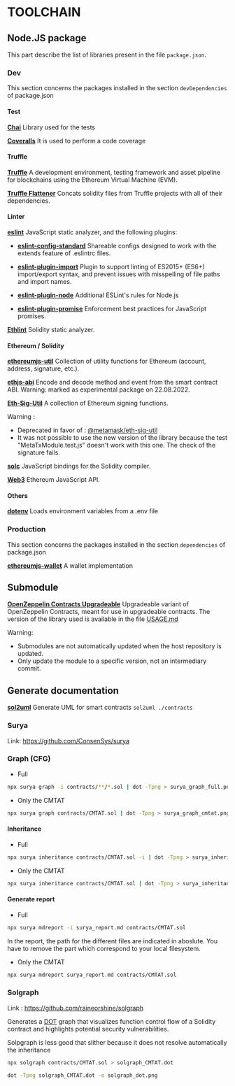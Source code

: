 # TOOLCHAIN

## Node.JS  package

This part describe the list of libraries present in the file `package.json`.

### Dev

This section concerns the packages installed in the section `devDependencies` of package.json

#### Test

**[Chai](https://www.chaijs.com/)**
Library used for the tests

**[Coveralls](https://coveralls.io/)**
It is used to perform a code coverage

#### Truffle

**[Truffle](https://trufflesuite.com/)**
A development environment, testing framework and asset pipeline for blockchains using the Ethereum Virtual Machine (EVM).

**[Truffle Flattener](https://www.npmjs.com/package/truffle-flattener)**
Concats solidity files from Truffle projects with all of their dependencies.

#### Linter

**[eslint](https://eslint.org/)**
JavaScript static analyzer, and the following plugins:

* **[eslint-config-standard](https://github.com/standard/eslint-config-standard)**
Shareable configs designed to work with the extends feature of .eslintrc files.

* **[eslint-plugin-import](https://github.com/import-js/eslint-plugin-import)**
Plugin to support linting of ES2015+ (ES6+) import/export syntax, and prevent issues with misspelling of file paths and import names. 

* **[eslint-plugin-node](https://github.com/mysticatea/eslint-plugin-node)**
Additional ESLint's rules for Node.js

* **[eslint-plugin-promise](https://github.com/eslint-community/eslint-plugin-promise)**
Enforcement best practices for JavaScript promises.

**[Ethlint](https://github.com/duaraghav8/Ethlint)**
Solidity static analyzer.


#### Ethereum / Solidity

**[ethereumjs-util](https://www.npmjs.com/package/ethereumjs-util)**
Collection of utility functions for Ethereum (account, address,
signature, etc.).

**[ethjs-abi](https://github.com/ethjs/ethjs-abi)**
Encode and decode method and event from the smart contract ABI. Warning:
marked as experimental package on 22.08.2022.

**[Eth-Sig-Util](https://www.npmjs.com/package/ethereumjs-wallet)**
A collection of Ethereum signing functions. 

Warning :  
* Deprecated in favor of : [@metamask/eth-sig-util](https://github.com/MetaMask/eth-sig-util)
* It was not possible to use the new version of the library because the test "MetaTxModule.test.js" doesn't work with this one. The check of the signature fails.

**[solc](https://github.com/ethereum/solc-js)**
JavaScript bindings for the Solidity compiler.

**[Web3](https://github.com/web3/web3.js)**
Ethereum JavaScript API.

#### Others

**[dotenv](https://www.npmjs.com/package/dotenv)**
Loads environment variables from a .env file 

### Production 

This section concerns the packages installed in the section `dependencies` of package.json

**[ethereumjs-wallet](https://www.npmjs.com/package/ethereumjs-wallet)**
A wallet implementation

## Submodule

**[OpenZeppelin Contracts Upgradeable](https://github.com/OpenZeppelin/openzeppelin-contracts-upgradeable/)**
Upgradeable variant of OpenZeppelin Contracts, meant for use in upgradeable contracts.
The version of the library used is available in the file [USAGE.md](./USAGE.md)

Warning: 
- Submodules are not automatically updated when the host repository is updated.  
- Only update the module to a specific version, not an intermediary commit.



## Generate documentation

**[sol2uml](https://github.com/naddison36/sol2uml)** 
Generate UML for smart contracts
`
sol2uml ./contracts
`



### Surya

Link: https://github.com/ConsenSys/surya

### Graph (CFG)

- Full

```bash
npx surya graph -i contracts/**/*.sol | dot -Tpng > surya_graph_full.png
```

- Only the CMTAT

```bash
npx surya graph contracts/CMTAT.sol | dot -Tpng > surya_graph_cmtat.png
```



#### Inheritance

- Full 

```bash
npx surya inheritance contracts/CMTAT.sol -i | dot -Tpng > surya_inheritance_all_dot.png
```

- Only the CMTAT

```bash
npx surya inheritance contracts/CMTAT.sol | dot -Tpng > surya_inheritance_cmtat_dot.png
```

#### Generate report

- Full

```bash
npx surya mdreport -i surya_report.md contracts/CMTAT.sol  
```

In the report, the path for the different files are indicated in aboslute. You have to remove the part which correspond to your local filesystem.

- Only the CMTAT

```bash
npx surya mdreport surya_report.md contracts/CMTAT.sol  
```



### Solgraph

Link : https://github.com/raineorshine/solgraph

Generates a [DOT](https://en.wikipedia.org/wiki/DOT_(graph_description_language)) graph that visualizes function control flow of a Solidity contract and highlights potential security vulnerabilities.

Solpgraph is less good that slither because it does not resolve automatically the inheritance

```bash
npx solgraph contracts/CMTAT.sol > solgraph_CMTAT.dot
```



```bash
dot -Tpng solgraph_CMTAT.dot -o solgraph_dot.png
```









